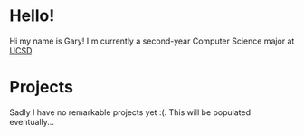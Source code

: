 # Hello!
Hi my name is Gary! 
I'm currently a second-year Computer Science major at [UCSD](https://ucsd.edu/).

# Projects
Sadly I have no remarkable projects yet :(. This will be populated eventually... 
